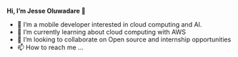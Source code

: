 **Hi, I’m Jesse Oluwadare 👋**

- 👀 I’m a mobile developer interested in cloud computing and AI.
- 🌱 I’m currently learning about cloud computing with AWS
- 💞️ I’m looking to collaborate on Open source and internship opportunities
- 📫 How to reach me ...

<!---
jesse-crypted/jesse-crypted is a ✨ special ✨ repository because its `README.md` (this file) appears on your GitHub profile.
You can click the Preview link to take a look at your changes.
--->
